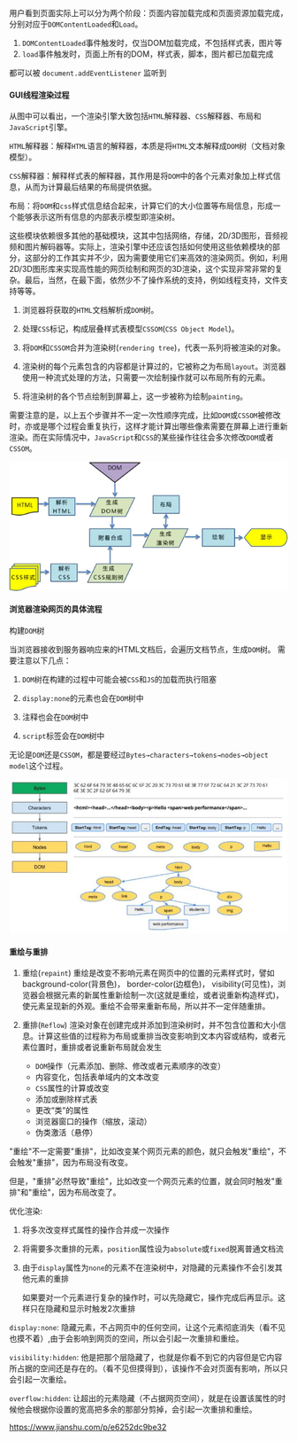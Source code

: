 
用户看到页面实际上可以分为两个阶段：页面内容加载完成和页面资源加载完成，分别对应于`DOMContentLoaded`和`Load`。

1. `DOMContentLoaded`事件触发时，仅当DOM加载完成，不包括样式表，图片等
2. `load`事件触发时，页面上所有的DOM，样式表，脚本，图片都已加载完成

都可以被 `document.addEventListener` 监听到

#### GUI线程渲染过程

从图中可以看出，一个渲染引擎大致包括`HTML`解释器、`CSS`解释器、布局和`JavaScript`引擎。

`HTML`解释器：解释`HTML`语言的解释器，本质是将`HTML`文本解释成`DOM`树（文档对象模型）。

`CSS`解释器：解释样式表的解释器，其作用是将`DOM`中的各个元素对象加上样式信息，从而为计算最后结果的布局提供依据。

布局：将`DOM`和`css`样式信息结合起来，计算它们的大小位置等布局信息，形成一个能够表示这所有信息的内部表示模型即渲染树。

这些模块依赖很多其他的基础模块，这其中包括网络，存储，2D/3D图形，音频视频和图片解码器等。实际上，渲染引擎中还应该包括如何使用这些依赖模块的部分，这部分的工作其实并不少，因为需要使用它们来高效的渲染网页。例如，利用2D/3D图形库来实现高性能的网页绘制和网页的3D渲染，这个实现非常非常的复杂。最后，当然，在最下面，依然少不了操作系统的支持，例如线程支持，文件支持等等。

1. 浏览器将获取的`HTML`文档解析成`DOM`树。

2. 处理`CSS`标记，构成层叠样式表模型`CSSOM`(`CSS Object Model`)。

3. 将`DOM`和`CSSOM`合并为渲染树(`rendering tree`)，代表一系列将被渲染的对象。

4. 渲染树的每个元素包含的内容都是计算过的，它被称之为布局`layout`。浏览器使用一种流式处理的方法，只需要一次绘制操作就可以布局所有的元素。

5. 将渲染树的各个节点绘制到屏幕上，这一步被称为绘制`painting`。

需要注意的是，以上五个步骤并不一定一次性顺序完成，比如`DOM`或`CSSOM`被修改时，亦或是哪个过程会重复执行，这样才能计算出哪些像素需要在屏幕上进行重新渲染。而在实际情况中，`JavaScript`和`CSS`的某些操作往往会多次修改`DOM`或者`CSSOM`。

![render-1](../assets/render-1.png)


#### 浏览器渲染网页的具体流程

构建`DOM`树

当浏览器接收到服务器响应来的HTML文档后，会遍历文档节点，生成`DOM`树。
需要注意以下几点：

1. `DOM`树在构建的过程中可能会被`CSS`和`JS`的加载而执行阻塞

2. `display:none`的元素也会在`DOM`树中

3. 注释也会在`DOM`树中

4. `script`标签会在`DOM`树中

无论是`DOM`还是`CSSOM`，都是要经过`Bytes→characters→tokens→nodes→object model`这个过程。

![render-2](../assets/render-2.png)


#### 重绘与重排

1. 重绘(`repaint`) 重绘是改变不影响元素在网页中的位置的元素样式时，譬如background-color(背景色)， border-color(边框色)， visibility(可见性)，浏览器会根据元素的新属性重新绘制一次(这就是重绘，或者说重新构造样式)，使元素呈现新的外观。重绘不会带来重新布局，所以并不一定伴随重排。

2. 重排(`Reflow`) 渲染对象在创建完成并添加到渲染树时，并不包含位置和大小信息。计算这些值的过程称为布局或重排当改变影响到文本内容或结构，或者元素位置时，重排或者说重新布局就会发生

    + `DOM`操作（元素添加、删除、修改或者元素顺序的改变）
    + 内容变化，包括表单域内的文本改变
    + `CSS`属性的计算或改变
    + 添加或删除样式表
    + 更改“类”的属性
    + 浏览器窗口的操作（缩放，滚动）
    + 伪类激活（悬停）

"重绘"不一定需要"重排"，比如改变某个网页元素的颜色，就只会触发"重绘"，不会触发"重排"，因为布局没有改变。

但是，"重排"必然导致"重绘"，比如改变一个网页元素的位置，就会同时触发"重排"和"重绘"，因为布局改变了。

优化渲染:

1. 将多次改变样式属性的操作合并成一次操作

2. 将需要多次重排的元素，`position`属性设为`absolute`或`fixed`脱离普通文档流

3. 由于`display`属性为`none`的元素不在渲染树中，对隐藏的元素操作不会引发其他元素的重排

    如果要对一个元素进行复杂的操作时，可以先隐藏它，操作完成后再显示。这样只在隐藏和显示时触发2次重排

`display:none`:
隐藏元素，不占网页中的任何空间，让这个元素彻底消失（看不见也摸不着）,由于会影响到网页的空间，所以会引起一次重排和重绘。

`visibility:hidden`:
他是把那个层隐藏了，也就是你看不到它的内容但是它内容所占据的空间还是存在的。（看不见但摸得到），该操作不会对页面有影响，所以只会引起一次重绘。

`overflow:hidden`:
让超出的元素隐藏（不占据网页空间），就是在设置该属性的时候他会根据你设置的宽高把多余的那部分剪掉，会引起一次重排和重绘。

https://www.jianshu.com/p/e6252dc9be32